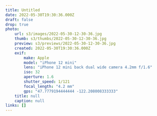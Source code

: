 ```yaml
---
title: Untitled
date: 2022-05-30T19:30:36.000Z
draft: false
drop: true
photo:
    url: s3/images/2022-05-30-12-30-36.jpg
    thumb: s3/thumbs/2022-05-30-12-30-36.jpg
    preview: s3/previews/2022-05-30-12-30-36.jpg
    created: 2022-05-30T19:30:36.000Z
    exif:
        make: Apple
        model: "iPhone 12 mini"
        lens: "iPhone 12 mini back dual wide camera 4.2mm f/1.6"
        iso: 32
        aperture: 1.6
        shutter_speed: 1/121
        focal_length: "4.2 mm"
        gps: "47.7779194444444 -122.208008333333"
    title: null
    caption: null
links: []
---
```

